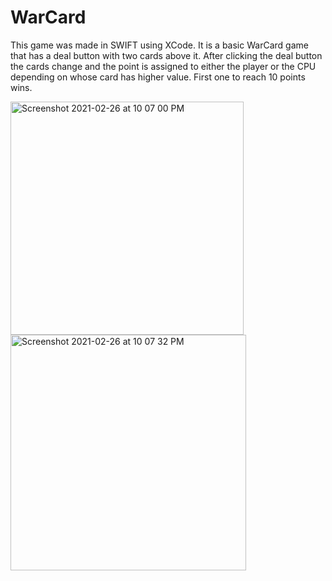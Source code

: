 # WarCard
This game was made in SWIFT using XCode. 
It is a basic WarCard game that has a deal button with two cards above it. 
After clicking the deal button the cards change and the point is assigned to either the player or the CPU depending on whose card has higher value.
First one to reach 10 points wins.



<img width="373" alt="Screenshot 2021-02-26 at 10 07 00 PM" src="https://user-images.githubusercontent.com/63584999/109373809-17c68d00-787f-11eb-9124-fa4b66f7f94a.png">
<img width="377" alt="Screenshot 2021-02-26 at 10 07 32 PM" src="https://user-images.githubusercontent.com/63584999/109373810-19905080-787f-11eb-8e71-907cce31278e.png">
